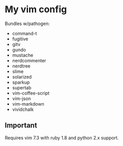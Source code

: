 My vim config
=============

Bundles w/pathogen:

*   command-t
*   fugitive
*   gitv
*   gundo
*   mustache
*   nerdcommenter
*   nerdtree
*   slime
*   solarized
*   sparkup
*   supertab
*   vim-coffee-script
*   vim-json
*   vim-markdown
*   vividchalk

Important
---------

Requires vim 7.3 with ruby 1.8 and python 2.x support.
